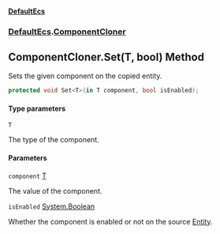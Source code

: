#### [DefaultEcs](DefaultEcs.md 'DefaultEcs')
### [DefaultEcs](DefaultEcs.md#DefaultEcs 'DefaultEcs').[ComponentCloner](ComponentCloner.md 'DefaultEcs.ComponentCloner')

## ComponentCloner.Set<T>(T, bool) Method

Sets the given component on the copied entity.

```csharp
protected void Set<T>(in T component, bool isEnabled);
```
#### Type parameters

<a name='DefaultEcs.ComponentCloner.Set_T_(T,bool).T'></a>

`T`

The type of the component.
#### Parameters

<a name='DefaultEcs.ComponentCloner.Set_T_(T,bool).component'></a>

`component` [T](ComponentCloner.Set_T_(T,bool).md#DefaultEcs.ComponentCloner.Set_T_(T,bool).T 'DefaultEcs.ComponentCloner.Set<T>(T, bool).T')

The value of the component.

<a name='DefaultEcs.ComponentCloner.Set_T_(T,bool).isEnabled'></a>

`isEnabled` [System.Boolean](https://docs.microsoft.com/en-us/dotnet/api/System.Boolean 'System.Boolean')

Whether the component is enabled or not on the source [Entity](Entity.md 'DefaultEcs.Entity').